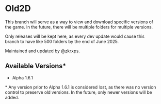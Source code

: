 # Old2D

This branch will serve as a way to view and download specific versions of the game. In the future, there will be multiple folders for multiple versions.

Only releases will be kept here, as every dev update would cause this branch to have like 500 folders by the end of June 2025.

Maintained and updated by @zkrxps.

## Available Versions*
- Alpha 1.6.1

\* Any version prior to Alpha 1.6.1 is considered lost, as there was no version control to preserve old versions. In the future, only newer versions will be added.